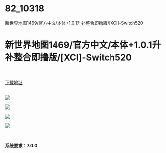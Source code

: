# 82_10318
新世界地图1469/官方中文/本体+1.0.1升补整合即撸版/[XCI]-Switch520
# 新世界地图1469/官方中文/本体+1.0.1升补整合即撸版/[XCI]-Switch520
 <br/></br>
[下载地址](https://www.switch520.cc/article/10318 "下载地址")
<br/></br>

<p><img src="https://www.switch520.cc/muke_img/upload_art_editor_20210307-1_efa9705fa45038b46ccdcfde56e8d7f1.jpg"></p>
<p><img src="https://www.switch520.cc/muke_img/upload_art_editor_20210307-1_c62293681d67595b06f9e572494756cc.jpg"></p>
<p><img src="https://www.switch520.cc/muke_img/upload_art_editor_20210307-1_a803662004c8d57256a70cd1117470eb.jpg"></p>
<p><img src="https://www.switch520.cc/muke_img/upload_art_editor_20210307-1_c87b6a982b54b8c69e79e68eefb6aebd.jpg"></p>
<p><strong>&nbsp;</strong></p>
<p><strong>系统要求：7.0.0</strong></p>
